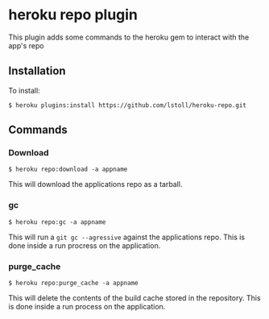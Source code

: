 # heroku repo plugin

This plugin adds some commands to the heroku gem to interact with the app's repo

## Installation

To install:

    $ heroku plugins:install https://github.com/lstoll/heroku-repo.git

## Commands

### Download

    $ heroku repo:download -a appname
    
This will download the applications repo as a tarball.

### gc

    $ heroku repo:gc -a appname
    
This will run a `git gc --agressive` against the applications repo. This is done inside a run procress on the application.

### purge_cache

    $ heroku repo:purge_cache -a appname
    
This will delete the contents of the build cache stored in the repository. This is done inside a run process on the application.
